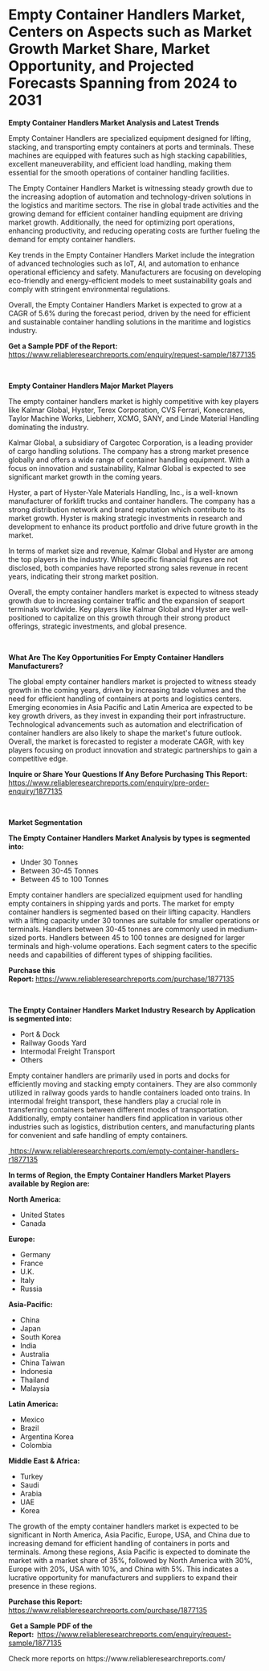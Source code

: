 <p><h1>Empty Container Handlers Market, Centers on Aspects such as Market Growth Market Share, Market Opportunity, and Projected Forecasts Spanning from 2024 to 2031</h1></p><p><strong>Empty Container Handlers Market Analysis and Latest Trends</strong></p>
<p><p>Empty Container Handlers are specialized equipment designed for lifting, stacking, and transporting empty containers at ports and terminals. These machines are equipped with features such as high stacking capabilities, excellent maneuverability, and efficient load handling, making them essential for the smooth operations of container handling facilities.</p><p>The Empty Container Handlers Market is witnessing steady growth due to the increasing adoption of automation and technology-driven solutions in the logistics and maritime sectors. The rise in global trade activities and the growing demand for efficient container handling equipment are driving market growth. Additionally, the need for optimizing port operations, enhancing productivity, and reducing operating costs are further fueling the demand for empty container handlers.</p><p>Key trends in the Empty Container Handlers Market include the integration of advanced technologies such as IoT, AI, and automation to enhance operational efficiency and safety. Manufacturers are focusing on developing eco-friendly and energy-efficient models to meet sustainability goals and comply with stringent environmental regulations.</p><p>Overall, the Empty Container Handlers Market is expected to grow at a CAGR of 5.6% during the forecast period, driven by the need for efficient and sustainable container handling solutions in the maritime and logistics industry.</p></p>
<p><strong>Get a Sample PDF of the Report:&nbsp;</strong> <a href="https://www.reliableresearchreports.com/enquiry/request-sample/1877135">https://www.reliableresearchreports.com/enquiry/request-sample/1877135</a></p>
<p>&nbsp;</p>
<p><strong>Empty Container Handlers Major Market Players</strong></p>
<p><p>The empty container handlers market is highly competitive with key players like Kalmar Global, Hyster, Terex Corporation, CVS Ferrari, Konecranes, Taylor Machine Works, Liebherr, XCMG, SANY, and Linde Material Handling dominating the industry.</p><p>Kalmar Global, a subsidiary of Cargotec Corporation, is a leading provider of cargo handling solutions. The company has a strong market presence globally and offers a wide range of container handling equipment. With a focus on innovation and sustainability, Kalmar Global is expected to see significant market growth in the coming years.</p><p>Hyster, a part of Hyster-Yale Materials Handling, Inc., is a well-known manufacturer of forklift trucks and container handlers. The company has a strong distribution network and brand reputation which contribute to its market growth. Hyster is making strategic investments in research and development to enhance its product portfolio and drive future growth in the market.</p><p>In terms of market size and revenue, Kalmar Global and Hyster are among the top players in the industry. While specific financial figures are not disclosed, both companies have reported strong sales revenue in recent years, indicating their strong market position.</p><p>Overall, the empty container handlers market is expected to witness steady growth due to increasing container traffic and the expansion of seaport terminals worldwide. Key players like Kalmar Global and Hyster are well-positioned to capitalize on this growth through their strong product offerings, strategic investments, and global presence.</p></p>
<p>&nbsp;</p>
<p><strong>What Are The Key Opportunities For Empty Container Handlers Manufacturers?</strong></p>
<p><p>The global empty container handlers market is projected to witness steady growth in the coming years, driven by increasing trade volumes and the need for efficient handling of containers at ports and logistics centers. Emerging economies in Asia Pacific and Latin America are expected to be key growth drivers, as they invest in expanding their port infrastructure. Technological advancements such as automation and electrification of container handlers are also likely to shape the market's future outlook. Overall, the market is forecasted to register a moderate CAGR, with key players focusing on product innovation and strategic partnerships to gain a competitive edge.</p></p>
<p><strong>Inquire or Share Your Questions If Any Before Purchasing This Report:</strong> <a href="https://www.reliableresearchreports.com/enquiry/pre-order-enquiry/1877135">https://www.reliableresearchreports.com/enquiry/pre-order-enquiry/1877135</a></p>
<p>&nbsp;</p>
<p><strong>Market Segmentation</strong></p>
<p><strong>The Empty Container Handlers Market Analysis by types is segmented into:</strong></p>
<p><ul><li>Under 30 Tonnes</li><li>Between 30-45 Tonnes</li><li>Between 45 to 100 Tonnes</li></ul></p>
<p><p>Empty container handlers are specialized equipment used for handling empty containers in shipping yards and ports. The market for empty container handlers is segmented based on their lifting capacity. Handlers with a lifting capacity under 30 tonnes are suitable for smaller operations or terminals. Handlers between 30-45 tonnes are commonly used in medium-sized ports. Handlers between 45 to 100 tonnes are designed for larger terminals and high-volume operations. Each segment caters to the specific needs and capabilities of different types of shipping facilities.</p></p>
<p><strong>Purchase this Report:&nbsp;</strong><a href="https://www.reliableresearchreports.com/purchase/1877135">https://www.reliableresearchreports.com/purchase/1877135</a></p>
<p>&nbsp;</p>
<p><strong>The Empty Container Handlers Market Industry Research by Application is segmented into:</strong></p>
<p><ul><li>Port & Dock</li><li>Railway Goods Yard</li><li>Intermodal Freight Transport</li><li>Others</li></ul></p>
<p><p>Empty container handlers are primarily used in ports and docks for efficiently moving and stacking empty containers. They are also commonly utilized in railway goods yards to handle containers loaded onto trains. In intermodal freight transport, these handlers play a crucial role in transferring containers between different modes of transportation. Additionally, empty container handlers find application in various other industries such as logistics, distribution centers, and manufacturing plants for convenient and safe handling of empty containers.</p></p>
<p><a href="https://www.reliableresearchreports.com/empty-container-handlers-r1877135">&nbsp;https://www.reliableresearchreports.com/empty-container-handlers-r1877135</a></p>
<p><strong>In terms of Region, the Empty Container Handlers Market Players available by Region are:</strong></p>
<p>
    <p> <strong> North America: </strong>
        <ul>
            <li>United States</li>
            <li>Canada</li>
        </ul>
        </p> 
    <p> <strong> Europe: </strong>
        <ul>
            <li>Germany</li>
            <li>France</li>
            <li>U.K.</li>
            <li>Italy</li>
            <li>Russia</li>
        </ul>
        </p> 
    <p> <strong> Asia-Pacific: </strong>
        <ul>
            <li>China</li>
            <li>Japan</li>
            <li>South Korea</li>
            <li>India</li>
            <li>Australia</li>
            <li>China Taiwan</li>
            <li>Indonesia</li>
            <li>Thailand</li>
            <li>Malaysia</li>
        </ul>
        </p> 
    <p> <strong> Latin America: </strong>
        <ul>
            <li>Mexico</li>
            <li>Brazil</li>
            <li>Argentina Korea</li>
            <li>Colombia</li>
        </ul>
        </p> 
    <p> <strong> Middle East & Africa: </strong>
        <ul>
            <li>Turkey</li>
            <li>Saudi</li>
            <li>Arabia</li>
            <li>UAE</li>
            <li>Korea</li>
        </ul>
    </p>
    </p>
<p><p>The growth of the empty container handlers market is expected to be significant in North America, Asia Pacific, Europe, USA, and China due to increasing demand for efficient handling of containers in ports and terminals. Among these regions, Asia Pacific is expected to dominate the market with a market share of 35%, followed by North America with 30%, Europe with 20%, USA with 10%, and China with 5%. This indicates a lucrative opportunity for manufacturers and suppliers to expand their presence in these regions.</p></p>
<p><strong>Purchase this Report: </strong><a href="https://www.reliableresearchreports.com/purchase/1877135">https://www.reliableresearchreports.com/purchase/1877135</a></p>
<p>&nbsp;<strong>Get a Sample PDF of the Report:&nbsp;&nbsp;</strong><a href="https://www.reliableresearchreports.com/enquiry/request-sample/1877135">https://www.reliableresearchreports.com/enquiry/request-sample/1877135</a></p>
<p><strong></strong></p>
<p>Check more reports on https://www.reliableresearchreports.com/</p>